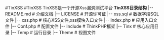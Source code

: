 #TinXSS
#TinXSS
TinXSS是一个开源Xss漏洞测试平台
__TinXSS目录结构__
|-- README.md	# 介绍文档
|-- LICENSE     # 开源许可证
|-- xss.sql     # 数据字段SQL文件
|-- xss.php     # 核心XSS文件,xss模块入口文件
|-- index.php   # 应用入口文件
|-- Conf.php    # 配置文件
|-- Include     # ThinkPHP框架
|-- Tinx        # 核心应用目录
|-- Temp        # 运行目录
|-- Theme       # 视图文件



